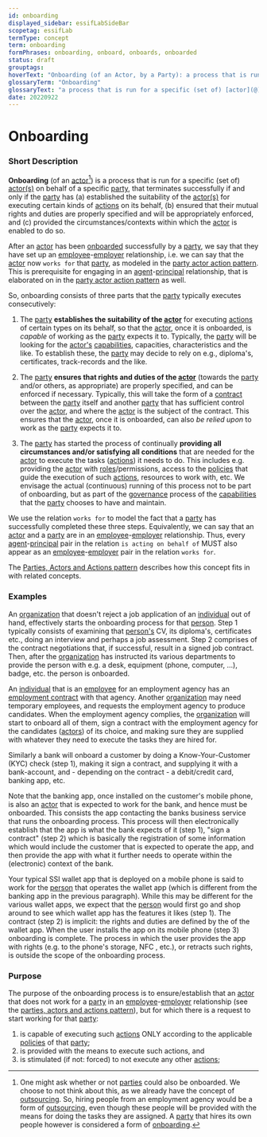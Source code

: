 ```yaml
---
id: onboarding
displayed_sidebar: essifLabSideBar
scopetag: essifLab
termType: concept
term: onboarding
formPhrases: onboarding, onboard, onboards, onboarded
status: draft
grouptags:
hoverText: "Onboarding (of an Actor, by a Party): a process that is run for this Actor on behalf of the Party, that terminates successfully if and  only if the Party has (a) established the suitability of the Actor for executing certain kinds of Actions on its behalf, (b) ensured that their mutual rights and duties are properly specified and will be appropriately enforced, and (c) provided the circumstances/contexts within which the Actor is enabled to do so."
glossaryTerm: "Onboarding"
glossaryText: "a process that is run for a specific (set of) [actor](@) on behalf of a specific [party](@), that terminates successfully if and  only if the [party](@) has (a) established the suitability of the [actor](@) for executing certain kinds of [action](@) on its behalf, (b) ensured that their mutual rights and duties are properly specified and will be appropriately enforced, and (c) provided the circumstances/contexts within which the [actor](@) is enabled to do so."
date: 20220922
---
```


# Onboarding


### Short Description

**Onboarding** (of an [actor](@)[^1]) is a process that is run for a specific (set of) [actor(s)](@) on behalf of a specific [party](@), that terminates successfully if and  only if the [party](@) has (a) established the suitability of the [actor(s)](@) for executing certain kinds of [actions](@) on its behalf, (b) ensured that their mutual rights and duties are properly specified and will be appropriately enforced, and (c) provided the circumstances/contexts within which the [actor](@) is enabled to do so.

[^1]: One might ask whether or not [parties](@) could also be onboarded. We choose to not think about this, as we already have the concept of [outsourcing](@). So, hiring people from an employment agency would be a form of [outsourcing](@), even though these people will be provided with the means for doing the tasks they are assigned. A [party](@) that hires its own people however is considered a form of [onboarding](@).

After an [actor](@) has been [onboarded](onboarding@) successfully by a [party](@), we say that they have set up an [employee](@)-[employer](@) relationship, i.e. we can say that the [actor](@) now `works for` that [party](@), as modeled in the [party actor action pattern](pattern-party-actor-action@). This is prerequisite for engaging in an [agent](@)-[principal](@) relationship, that is elaborated on in the [party actor action pattern](pattern-party-actor-action@) as well.

So, onboarding consists of three parts that the [party](@) typically executes consecutively:

1. The [party](@) **establishes the suitability of the [actor](@)** for executing [actions](@) of certain types on its behalf, so that the [actor](@), once it is onboarded, is *capable* of working as the [party](@) expects it to. Typically, the [party](@) will be looking for the [actor's](@) [capabilities](capability-of-an-actor@), capacities, characteristics and the like. To establish these, the [party](@) may decide to rely on e.g., diploma's, certificates, track-records and the like.

2. The [party](@) **ensures that rights and duties of the [actor](@)** (towards the [party](@) and/or others, as appropriate) are properly specified, and can be enforced if necessary. Typically, this will take the form of a [contract](employment-contract@) between the [party](@) itself and another [party](@) that has sufficient control over the [actor](@), and where the [actor](@) is the subject of the contract. This ensures that the [actor](@), once it is onboarded, can also *be relied upon* to work as the [party](@) expects it to.

3. The [party](@) has started the process of continually **providing all circumstances and/or satisfying all conditions** that are needed for the [actor](@) to execute the tasks ([actions](@)) it needs to do. This includes e.g. providing the [actor](@) with [roles](@)/permissions, access to the [policies](@) that guide the execution of such [actions](@), resources to work with, etc. We envisage the actual (continuous) running of this process not to be part of onboarding, but as part of the [governance](@) process of the [capabilities](@) that the [party](@) chooses to have and maintain.

We use the relation `works for` to model the fact that a [party](@) has successfully completed these three steps. Equivalently, we can say that an [actor](@) and a [party](@) are in an [employee](@)-[employer](@) relationship. Thus, every [agent](@)-[principal](@) pair in the relation `is acting on behalf of` MUST also appear as an [employee](@)-[employer](@) pair in the relation `works for`.

The [Parties, Actors and Actions pattern](pattern-party-actor-action@) describes how this concept fits in with related concepts.

### Examples

An [organization](@) that doesn't reject a job application of an [individual](human-being@) out of hand, effectively starts the  onboarding process for that [person](human-being@). Step 1 typically consists of examining that [person's](human-being@) CV, its diploma's, certificates etc., doing an interview and perhaps a job assessment. Step 2 comprises of the contract negotiations that, if successful, result in a signed job contract. Then, after the [organization](@) has instructed its various departments to provide the person with e.g. a desk, equipment (phone, computer, ...), badge, etc. the person is onboarded.

An [individual](human-being@) that is an [employee](@) for an employment agency has an [employment contract](@) with that agency. Another [organization](@) may need temporary employees, and requests the employment agency to produce candidates. When the employment agency complies, the [organization](@) will start to onboard all of them, sign a contract with the employment agency for the candidates ([actors](@)) of its choice, and making sure they are supplied with whatever they need to execute the tasks they are hired for.

Similarly a bank will onboard a customer by doing a Know-Your-Customer (KYC) check (step 1), making it sign a contract, and supplying it with a bank-account, and - depending on the contract - a debit/credit card, banking app, etc.

Note that the banking app, once installed on the customer's mobile phone, is also an [actor](@) that is expected to work for the bank, and hence must be onboarded. This consists the app contacting the banks business service that runs the onboarding process. This process will then electronically establish that the app is what the bank expects of it (step 1), "sign a contract" (step 2) which is basically the registration of some information which would include the customer that is expected to operate the app, and then provide the app with what it further needs to operate within the (electronic) context of the bank.

Your typical SSI wallet app that is deployed on a mobile phone is said to work for the [person](human-being@) that operates the wallet app (which is different from the banking app in the previous paragraph). While this may be different for the various wallet apps, we expect that the [person](human-being@) would first go and shop around to see which wallet app has the features it likes (step 1). The contract (step 2) is implicit: the rights and duties are defined by the [](capability-of-an-actor@) of the wallet app. When the user installs the app on its mobile phone (step 3) onboarding is complete. The process in which the user provides the app with rights (e.g. to the phone's storage, NFC [](capability-of-an-actor@), etc.), or retracts such rights, is outside the scope of the onboarding process.

### Purpose

The purpose of the onboarding process is to ensure/establish that an [actor](@) that does not work for a [party](@) in an [employee](@)-[employer](@) relationship (see the [parties, actors and actions pattern](pattern-party-actor-action@)), but for which there is a request to start working for that [party](@):
1. is capable of executing such [actions](@) ONLY according to the applicable [policies](@) of that [party](@);
2. is provided with the means to execute such actions, and
3. is stimulated (if not: forced) to not execute any other [actions](@);
